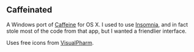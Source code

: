 Caffeinated
-----------

A Windows port of [Caffeine][1] for OS X. I used to use [Insomnia][2], and in fact stole most of the code from that app, but I wanted a friendlier interface.

Uses free icons from [VisualPharm][3].

[1]: http://lightheadsw.com/caffeine/
[2]: http://blogs.msdn.com/b/delay/archive/2009/09/30/give-your-computer-insomnia-free-tool-and-source-code-to-temporarily-prevent-a-machine-from-going-to-sleep.aspx
[3]: http://www.visualpharm.com/
